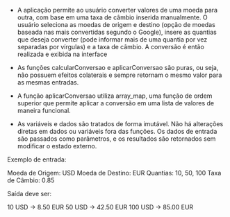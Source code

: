 -  A aplicação permite ao usuário converter valores de uma moeda para outra, com base em uma taxa de câmbio inserida manualmente. 
O usuário seleciona as moedas de origem e destino (opção de moedas baseada nas mais convertidas segundo o Google), insere as quantias que 
deseja converter (pode informar mais de uma quantia por vez separadas por vírgulas) e a taxa de câmbio. A conversão é então realizada e exibida na interface

-  As funções calcularConversao e aplicarConversao são puras, ou seja, não possuem efeitos colaterais e sempre retornam o mesmo valor para as mesmas entradas.

-  A função aplicarConversao utiliza array_map, uma função de ordem superior que permite aplicar a conversão em uma lista de valores de maneira funcional.
-  As variáveis e dados são tratados de forma imutável. Não há alterações diretas em dados ou variáveis fora das funções. Os dados de entrada são passados
  como parâmetros, e os resultados são retornados sem modificar o estado externo.

  Exemplo de entrada:

  Moeda de Origem: USD
  Moeda de Destino: EUR
  Quantias: 10, 50, 100
  Taxa de Câmbio: 0.85
  
  Saída deve ser:
  
  10 USD -> 8.50 EUR
  50 USD -> 42.50 EUR
  100 USD -> 85.00 EUR
